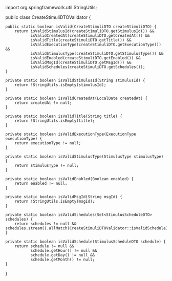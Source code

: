 import org.springframework.util.StringUtils;

public class CreateStimuliDTOValidator {

    public static boolean isValid(CreateStimuliDTO createStimuliDTO) {
        return isValidStimulusId(createStimuliDTO.getStimulusId()) &&
               isValidCreatedAt(createStimuliDTO.getCreatedAt()) &&
               isValidTitle(createStimuliDTO.getTitle()) &&
               isValidExecutionType(createStimuliDTO.getExecutionType()) &&
               isValidStimulusType(createStimuliDTO.getStimulusType()) &&
               isValidEnabled(createStimuliDTO.getEnabled()) &&
               isValidMsgId(createStimuliDTO.getMsgId()) &&
               isValidSchedules(createStimuliDTO.getSchedules());
    }

    private static boolean isValidStimulusId(String stimulusId) {
        return !StringUtils.isEmpty(stimulusId);
    }

    private static boolean isValidCreatedAt(LocalDate createdAt) {
        return createdAt != null;
    }

    private static boolean isValidTitle(String title) {
        return !StringUtils.isEmpty(title);
    }

    private static boolean isValidExecutionType(ExecutionType executionType) {
        return executionType != null;
    }

    private static boolean isValidStimulusType(StimulusType stimulusType) {
        return stimulusType != null;
    }

    private static boolean isValidEnabled(Boolean enabled) {
        return enabled != null;
    }

    private static boolean isValidMsgId(String msgId) {
        return !StringUtils.isEmpty(msgId);
    }

    private static boolean isValidSchedules(Set<StimulusScheduleDTO> schedules) {
        return schedules != null && schedules.stream().allMatch(CreateStimuliDTOValidator::isValidSchedule);
    }

    private static boolean isValidSchedule(StimulusScheduleDTO schedule) {
        return schedule != null &&
               schedule.getHour() != null &&
               schedule.getDay() != null &&
               schedule.getMonth() != null;
    }
}
